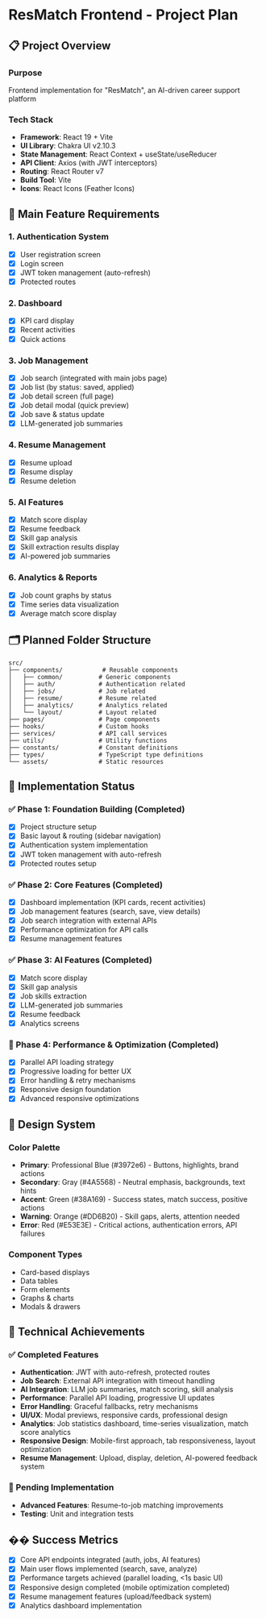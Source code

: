# ResMatch Frontend - Project Plan

## 📋 Project Overview

### Purpose

Frontend implementation for "ResMatch", an AI-driven career support platform

### Tech Stack

- **Framework**: React 19 + Vite
- **UI Library**: Chakra UI v2.10.3
- **State Management**: React Context + useState/useReducer
- **API Client**: Axios (with JWT interceptors)
- **Routing**: React Router v7
- **Build Tool**: Vite
- **Icons**: React Icons (Feather Icons)

## 🎯 Main Feature Requirements

### 1. Authentication System

- [x] User registration screen
- [x] Login screen
- [x] JWT token management (auto-refresh)
- [x] Protected routes

### 2. Dashboard

- [x] KPI card display
- [x] Recent activities
- [x] Quick actions

### 3. Job Management

- [x] Job search (integrated with main jobs page)
- [x] Job list (by status: saved, applied)
- [x] Job detail screen (full page)
- [x] Job detail modal (quick preview)
- [x] Job save & status update
- [x] LLM-generated job summaries

### 4. Resume Management

- [x] Resume upload
- [x] Resume display
- [x] Resume deletion

### 5. AI Features

- [x] Match score display
- [x] Resume feedback
- [x] Skill gap analysis
- [x] Skill extraction results display
- [x] AI-powered job summaries

### 6. Analytics & Reports

- [x] Job count graphs by status
- [x] Time series data visualization
- [x] Average match score display

## 🗂️ Planned Folder Structure

```
src/
├── components/           # Reusable components
│   ├── common/          # Generic components
│   ├── auth/            # Authentication related
│   ├── jobs/            # Job related
│   ├── resume/          # Resume related
│   ├── analytics/       # Analytics related
│   └── layout/          # Layout related
├── pages/               # Page components
├── hooks/               # Custom hooks
├── services/            # API call services
├── utils/               # Utility functions
├── constants/           # Constant definitions
├── types/               # TypeScript type definitions
└── assets/              # Static resources
```

## 🚀 Implementation Status

### ✅ Phase 1: Foundation Building (Completed)

- [x] Project structure setup
- [x] Basic layout & routing (sidebar navigation)
- [x] Authentication system implementation
- [x] JWT token management with auto-refresh
- [x] Protected routes setup

### ✅ Phase 2: Core Features (Completed)

- [x] Dashboard implementation (KPI cards, recent activities)
- [x] Job management features (search, save, view details)
- [x] Job search integration with external APIs
- [x] Performance optimization for API calls
- [x] Resume management features

### ✅ Phase 3: AI Features (Completed)

- [x] Match score display
- [x] Skill gap analysis
- [x] Job skills extraction
- [x] LLM-generated job summaries
- [x] Resume feedback
- [x] Analytics screens

### 🔄 Phase 4: Performance & Optimization (Completed)

- [x] Parallel API loading strategy
- [x] Progressive loading for better UX
- [x] Error handling & retry mechanisms
- [x] Responsive design foundation
- [x] Advanced responsive optimizations

## 🎨 Design System

### Color Palette

- **Primary**: Professional Blue (#3972e6) - Buttons, highlights, brand actions
- **Secondary**: Gray (#4A5568) - Neutral emphasis, backgrounds, text hints
- **Accent**: Green (#38A169) - Success states, match success, positive actions
- **Warning**: Orange (#DD6B20) - Skill gaps, alerts, attention needed
- **Error**: Red (#E53E3E) - Critical actions, authentication errors, API failures

### Component Types

- Card-based displays
- Data tables
- Form elements
- Graphs & charts
- Modals & drawers

## 🔧 Technical Achievements

### ✅ Completed Features

- **Authentication**: JWT with auto-refresh, protected routes
- **Job Search**: External API integration with timeout handling
- **AI Integration**: LLM job summaries, match scoring, skill analysis
- **Performance**: Parallel API loading, progressive UI updates
- **Error Handling**: Graceful fallbacks, retry mechanisms
- **UI/UX**: Modal previews, responsive cards, professional design
- **Analytics**: Job statistics dashboard, time-series visualization, match score analytics
- **Responsive Design**: Mobile-first approach, tab responsiveness, layout optimization
- **Resume Management**: Upload, display, deletion, AI-powered feedback system

### 🚧 Pending Implementation

- **Advanced Features**: Resume-to-job matching improvements
- **Testing**: Unit and integration tests

## �� Success Metrics

- [x] Core API endpoints integrated (auth, jobs, AI features)
- [x] Main user flows implemented (search, save, analyze)
- [x] Performance targets achieved (parallel loading, <1s basic UI)
- [x] Responsive design completed (mobile optimization completed)
- [x] Resume management features (upload/feedback system)
- [x] Analytics dashboard implementation
